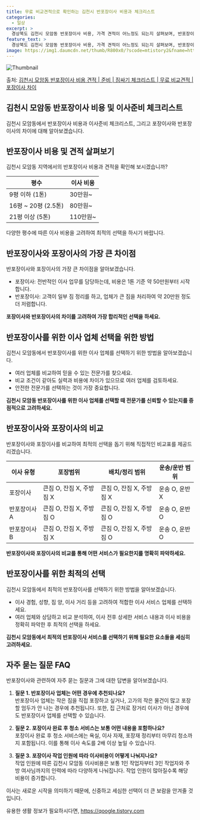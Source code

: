 ```yaml
---
title: 무료 비교견적으로 확인하는 김천시 반포장이사 비용과 체크리스트
categories:
  - 일상
excerpt: >
  경상북도 김천시 모암동 반포장이사 비용, 가격 견적이 어느정도 되는지 살펴보며, 반포장이사를 준비함에 있어 짐싸기 준비 체크리스트가 무엇인지 보겠습니다. 마지막으로 포장이사와 차이점을 통해 무료 비교견적으로 어떤 것이 더 합리적인 선택인지 공유 드립니다.김천시 모암동 포장이사 견적 샘플 보기 👈 클릭김천시 모암동 포장이사 가격 살펴보기 👈 클릭김천시 모암동 반포장이사 평균 이사 비용평수김천시 모암동 평균 이사 비용원룸 이사9평 이하 (1톤)30만원~투룸/쓰리룸 이사16평 ~ 20평 (2.5톤)80만원~쓰리룸 이사21평 (5톤) ~110만원~우리집 무료 이사견적 받기 👈 클릭포장 vs 반포장: 가장 큰 차이점포장이사와 반포장이사의 가장 큰 차이점은 작업 범위에서 오는 서비스 수준과 이사비용의 차이에 ..
feature_text: >
  경상북도 김천시 모암동 반포장이사 비용, 가격 견적이 어느정도 되는지 살펴보며, 반포장이사를 준비함에 있어 짐싸기 준비 체크리스트가 무엇인지 보겠습니다. 마지막으로 포장이사와 차이점을 통해 무료 비교견적으로 어떤 것이 더 합리적인 선택인지 공유 드립니다.김천시 모암동 포장이사 견적 샘플 보기 👈 클릭김천시 모암동 포장이사 가격 살펴보기 👈 클릭김천시 모암동 반포장이사 평균 이사 비용평수김천시 모암동 평균 이사 비용원룸 이사9평 이하 (1톤)30만원~투룸/쓰리룸 이사16평 ~ 20평 (2.5톤)80만원~쓰리룸 이사21평 (5톤) ~110만원~우리집 무료 이사견적 받기 👈 클릭포장 vs 반포장: 가장 큰 차이점포장이사와 반포장이사의 가장 큰 차이점은 작업 범위에서 오는 서비스 수준과 이사비용의 차이에 ..
image: https://img1.daumcdn.net/thumb/R800x0/?scode=mtistory2&fname=https%3A%2F%2Fblog.kakaocdn.net%2Fdn%2FQN8n2%2FbtsHbTrPTg0%2Fgu6N81bebzZjJUeMtRkJ4K%2Fimg.webp
---
```


![Thumbnail](https://img1.daumcdn.net/thumb/R800x0/?scode=mtistory2&fname=https%3A%2F%2Fblog.kakaocdn.net%2Fdn%2FQN8n2%2FbtsHbTrPTg0%2Fgu6N81bebzZjJUeMtRkJ4K%2Fimg.webp)

<p>출처: <a href="https://qoogle.tistory.com/9435" rel="dofollow">김천시 모암동 반포장이사 비용 견적 | 준비 | 짐싸기 체크리스트 | 무료 비교견적 | 포장이사 차이</a> </p>

## 김천시 모암동 반포장이사 비용 및 이사준비 체크리스트

김천시 모암동에서 반포장이사 비용과 이사준비 체크리스트, 그리고 포장이사와 반포장이사의 차이에 대해 알아보겠습니다.

## 반포장이사 비용 및 견적 살펴보기

김천시 모암동 지역에서의 반포장이사 비용과 견적을 확인해 보시겠습니까?

**평수** | **이사 비용**  
---|---  
9평 이하 (1톤) | 30만원~  
16평 ~ 20평 (2.5톤) | 80만원~  
21평 이상 (5톤) | 110만원~  
다양한 평수에 따른 이사 비용을 고려하여 최적의 선택을 하시기 바랍니다.

## 반포장이사와 포장이사의 가장 큰 차이점

반포장이사와 포장이사의 가장 큰 차이점을 알아보겠습니다.

  * 포장이사: 전반적인 이사 업무를 담당하는데, 비용은 1톤 기준 약 50만원부터 시작합니다.
  * 반포장이사: 고객이 일부 짐 정리를 하고, 업체가 큰 짐을 처리하여 약 20만원 정도 더 저렴합니다.

**포장이사와 반포장이사의 차이를 고려하여 가장 합리적인 선택을 하세요.**

## 반포장이사를 위한 이사 업체 선택을 위한 방법

김천시 모암동에서 반포장이사를 위한 이사 업체를 선택하기 위한 방법을 알아보겠습니다.

  * 여러 업체를 비교하여 믿을 수 있는 전문가를 찾으세요.
  * 비교 조건이 같아도 실력과 비용에 차이가 있으므로 여러 업체를 검토하세요.
  * 안전한 전문가를 선택하는 것이 가장 중요합니다.

**김천시 모암동 반포장이사를 위한 이사 업체를 선택할 때 전문가를 신뢰할 수 있는지를 중점적으로 고려하세요.**

## 반포장이사와 포장이사의 비교

반포장이사와 포장이사를 비교하여 최적의 선택을 돕기 위해 직접적인 비교표를 제공드리겠습니다.

**이사 유형** | **포장범위** | **배치/정리 범위** | **운송/운반 범위**  
---|---|---|---  
포장이사 | 큰짐 O, 잔짐 X, 주방짐 X | 큰짐 O, 잔짐 X, 주방짐 X | 운송 O, 운반 X  
반포장이사 A | 큰짐 O, 잔짐 X, 주방짐 O | 큰짐 O, 잔짐 X, 주방짐 O | 운송 O, 운반 O  
반포장이사 B | 큰짐 O, 잔짐 X, 주방짐 X | 큰짐 O, 잔짐 X, 주방짐 O | 운송 O, 운반 O  
**반포장이사와 포장이사의 비교를 통해 어떤 서비스가 필요한지를 명확히 파악하세요.**

## 반포장이사를 위한 최적의 선택

김천시 모암동에서 최적의 반포장이사를 선택하기 위한 방법을 알아보겠습니다.

  * 이사 경험, 성향, 짐 양, 이사 거리 등을 고려하여 적합한 이사 서비스 업체를 선택하세요.
  * 여러 업체와 상담하고 비교 분석하여, 이사 전후 상세한 서비스 내용과 이사 비용을 정확히 파악한 후 최적의 선택을 하세요.

**김천시 모암동에서 최적의 반포장이사 서비스를 선택하기 위해 필요한 요소들을 세심히 고려하세요.**

## 자주 묻는 질문 FAQ

반포장이사와 관련하여 자주 묻는 질문과 그에 대한 답변을 알아보겠습니다.

  1. **질문 1. 반포장이사 업체는 어떤 경우에 추천되나요?**  
반포장이사 업체는 작은 짐을 직접 포장하고 싶거나, 고가의 작은 물건이 많고 포장할 엄두가 안 나는 경우에 추천됩니다. 또한, 집 근처로
장거리 이사가 아닌 경우에도 반포장이사 업체를 선택할 수 있습니다.

  2. **질문 2. 포장이사 완료 후 청소 서비스는 보통 어떤 내용을 포함하나요?**  
포장이사 완료 후 청소 서비스에는 욕실, 이사 자재, 포장재 정리부터 마무리 청소까지 포함됩니다. 이를 통해 이사 속도를 2배 이상 높일 수
있습니다.

  3. **질문 3. 포장이사 작업 인원에 따라 이사비용이 어떻게 나눠지나요?**  
작업 인원에 따른 김천시 모암동 이사비용은 보통 1인 작업자부터 3인 작업자와 주방 여사님까지의 인력에 따라 다양하게 나눠집니다. 작업
인원이 많아질수록 해당 비용이 증가합니다.

이사는 새로운 시작을 의미하기 때문에, 신중하고 세심한 선택이 더 큰 보람을 안겨줄 것입니다.



 

유용한 생활 정보가 필요하시다면, <a href="https://qoogle.tistory.com" rel="dofollow">https://qoogle.tistory.com</a>


